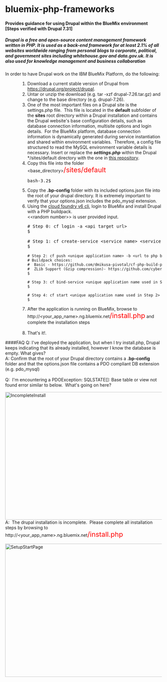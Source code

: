 bluemix-php-frameworks
======================

#### Provides guidance for using Drupal within the BlueMix environment [Steps verified with Drupal 7.31]

<h5>Drupal is a free and open-source content management framework written in PHP. It is used as a back-end framework for at least 2.1% of all websites worldwide ranging from personal blogs to corporate, political, and government sites including whitehouse.gov and data.gov.uk. It is also used for knowledge management and business collaboration</h5><p>In order to have Drupal work on the IBM BlueMix Platform, do the following:</p><ol><ol><ol><li>Download a current stable version of Drupal from <a href="https://drupal.org/project/drupal" title="Drupal Project Page">https://drupal.org/project/drupal</a>.</li><li>Untar or unzip the download (e.g. tar -xzf drupal-7.26.tar.gz) and change to the base directory (e.g. drupal-7.26).</li><li>One of the most important files on a Drupal site is the settings.php file.  This file is located in the <strong>default</strong> subfolder of the <strong>sites</strong> root directory within a Drupal installation and contains the Drupal website's base configuration details, such as database connection information, multisite options and login details.  For the BlueMix platform, database connection information is dynamically generated during service instantiation and shared within environment variables.  Therefore, a config file structured to read the MySQL environment variable details is necessary. Insert or replace the <b><i>settings.php</i></b> within the Drupal */sites/default directory with the one in <a href="https://github.com/ibmjstart/bluemix-php-frameworks/tree/master/drupal">this repository</a>.</li><li>Copy this file into the folder &lt;base_directory&gt;<span style="font-size: 22px; color: red;">/sites/default<br /></span><pre>bash-3.2$ <span style="color: #ffffff;">cp settings.php drupal-7.26/sites/default<br /></span></pre></li>
<li>Copy the <b>.bp-config</b> folder with its included options.json file into the root of your drupal directory.  It is extremely important to verify that your options.json includes the pdo_mysql extension.</li> 
<li>Using the <a href="https://github.com/cloudfoundry/cli/releases/tag/v6.0.0" title="Link to the Cloud Foundry v6 cli github repository binaries">cloud foundry v6 cli</a>, login to BlueMix and install Drupal with a PHP buildpack.<br />&lt;&lt;random number&gt;&gt; is user provided input.<br /><pre># Step 0: cf login -a &lt;api target url&gt; <br />$ <span style="color: white;">cf login -a https://api.ng.bluemix.net</span> <br /><br /># Step 1: cf create-service &lt;service name&gt; &lt;service plan type&gt; &lt;unique service instance name&gt;<br />$ <span style="color: #ffffff;">cf create-service mysql 100 mysql-drupal-service</span><br /><br /><span style="font-size: 12px;"># Step 2: cf push &lt;unique application name&gt; -b &lt;url to php buildpack&gt; --no-manifest (No manifest.yml present) --no-start (Don't start application after push)<br /></span><span style="font-size: 12px;"># Buildpack choices:  <br /></span><span style="font-size: 12px;">#  Basic - https://github.com/dmikusa-pivotal/cf-php-build-pack.git<br /></span><span style="font-size: 12px;">#  ZLib Support (Gzip compression)- https://github.com/cyberdelia/heroku-buildpack-php.git<br /></span><span style="font-size: 12px;">$ <span style="color: #ffffff;">cf push mysql-drupal-&lt;&lt;random number&gt;&gt; -b https://github.com/dmikusa-pivotal/cf-php-build-pack.git --no-manifest --no-start</span><br /><br /></span><span style="font-size: 12px;"># Step 3: cf bind-service &lt;unique application name used in Step 2&gt; &lt;service instance name used in Step 1&gt;<br /></span><span style="font-size: 12px;">$ <span style="color: #ffffff;">cf bind-service mysql-drupal-&lt;&lt;random number&gt;&gt; mysql-drupal-service</span><br /><br /></span><span style="font-size: 12px;"># Step 4: cf start &lt;unique application name used in Step 2&gt; (Start application)<br /></span><span style="font-size: 12px;">$ <span style="color: #ffffff;">cf start mysql-drupal-&lt;&lt;random number&gt;&gt;</span><br /></span></pre></li><li>After the application is running on BlueMix, browse to http://&lt;your_app_name&gt;.ng.bluemix.net<span style="font-size: 22px; color: red;">/install.php</span> and complete the installation steps<br /><br /></li><li>That's it!.</li></ol></ol></ol><p><span style="text-decoration: underline;">
</span>
####FAQ
Q: I've deployed the application, but when I try install.php, Drupal keeps indicating that its already installed, however I know the database is empty.  What gives?<br/>A: Confirm that the root of your Drupal directory contains a <b>.bp-config</b> folder and that the options.json file contains a PDO compliant DB extension (e.g.  pdo_mysql)<br/><br/>Q:  I'm encountering a PDOException: SQLSTATE[]: Base table or view not found error similar to below.  What's going on here?</p><p><a href="https://www.ibmdw.net/bluemix/wp-content/uploads/sites/20/2014/02/IncompleteInstall.png"></a><a href="https://www.ibmdw.net/bluemix/wp-content/uploads/sites/20/2014/02/IncompleteInstall.png"><img src="https://www.ibmdw.net/bluemix/wp-content/uploads/sites/20/2014/02/IncompleteInstall.png" alt="IncompleteInstall" width="830" height="409" class="aligncenter size-full wp-image-955" /></a><br />A:  The drupal installation is incomplete.  Please complete all installation steps by browsing to http://&lt;your_app_name&gt;.ng.bluemix.net<span style="font-size: 22px; color: red;">/install.php</span><br /><br /><a href="https://www.ibmdw.net/bluemix/wp-content/uploads/sites/20/2014/02/SetupStartPage.png"><img src="https://www.ibmdw.net/bluemix/wp-content/uploads/sites/20/2014/02/SetupStartPage.png" alt="SetupStartPage" width="563" height="427" class="aligncenter size-full wp-image-956" /></a></p>
